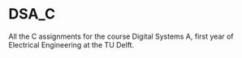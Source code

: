 # DSA_C

All the C assignments for the course Digital Systems A, first year of Electrical Engineering at the TU Delft.
